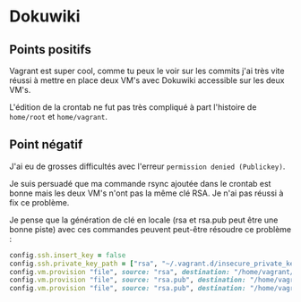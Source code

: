 # Dokuwiki

## Points positifs

Vagrant est super cool, comme tu peux le voir sur les commits j'ai très vite réussi à mettre en place deux VM's avec Dokuwiki accessible sur les deux VM's.

L'édition de la crontab ne fut pas très compliqué à part l'histoire de ```home/root``` et ```home/vagrant```.

## Point négatif

J'ai eu de grosses difficultés avec l'erreur ```permission denied (Publickey)```.

Je suis persuadé que ma commande rsync ajoutée dans le crontab est bonne mais les deux VM's n'ont pas la même clé RSA. Je n'ai pas réussi à fix ce problème.

Je pense que la génération de clé en locale (rsa et rsa.pub peut être une bonne piste) avec ces commandes peuvent peut-être résoudre ce problème :

```ruby
config.ssh.insert_key = false
config.ssh.private_key_path = ["rsa", "~/.vagrant.d/insecure_private_key"]
config.vm.provision "file", source: "rsa", destination: "/home/vagrant/.ssh/id_rsa"
config.vm.provision "file", source: "rsa.pub", destination: "/home/vagrant/.ssh/authorized_keys"
config.vm.provision "file", source: "rsa.pub", destination: "/home/vagrant/.ssh/id_rsa.pub"
```